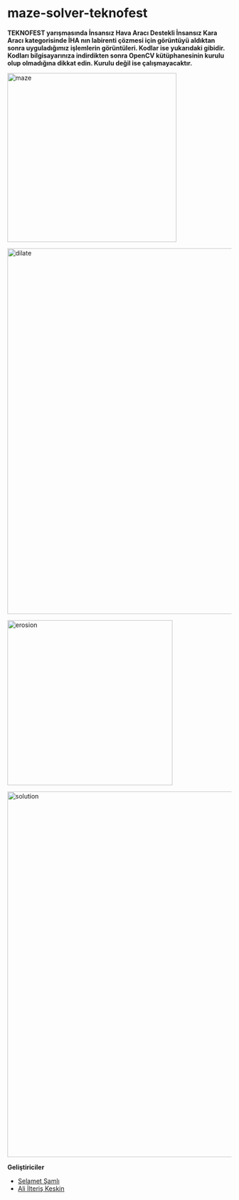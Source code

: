 # maze-solver-teknofest

**TEKNOFEST yarışmasında İnsansız Hava Aracı Destekli İnsansız Kara Aracı kategorisinde İHA nın labirenti çözmesi için 
görüntüyü aldıktan sonra uyguladığımız işlemlerin görüntüleri. Kodlar ise yukarıdaki gibidir. Kodları bilgisayarınıza 
indirdikten sonra OpenCV kütüphanesinin kurulu olup olmadığına dikkat edin. Kurulu değil ise çalışmayacaktır.**

<a href="url"><img width="380" alt="maze" src="https://user-images.githubusercontent.com/20879375/46472959-6de69180-c7e7-11e8-8e2e-bf6566647077.png" align="center"></a>

<a href="url"><img width="822" alt="dilate" src="https://user-images.githubusercontent.com/20879375/46472956-6d4dfb00-c7e7-11e8-9994-ebe867bf32dd.png" align="center"></a>

<a href="url"><img width="371" alt="erosion" src="https://user-images.githubusercontent.com/20879375/46472957-6d4dfb00-c7e7-11e8-8046-f793dd63e090.png" align="center"></a>

<a href="url"><img width="822" alt="solution" src="https://user-images.githubusercontent.com/20879375/46472961-6de69180-c7e7-11e8-9e38-b5678409950d.png" align="center"></a>

**Geliştiriciler**

* [Selamet Şamlı](https://www.github.com/selametsamli)
* [Ali İlteriş Keskin](https://www.github.com/ilteriskesk)
